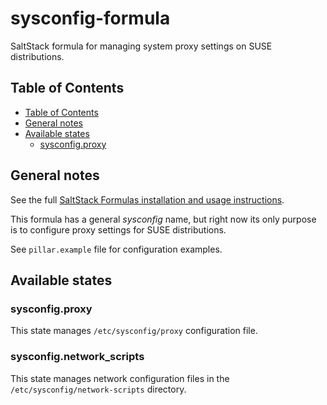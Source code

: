 # sysconfig-formula

SaltStack formula for managing system proxy settings on SUSE distributions.

## Table of Contents

* [Table of Contents](#table-of-contents)
* [General notes](#general-notes)
* [Available states](#available-states)
  * [sysconfig.proxy](#sysconfig.proxy)

## General notes

See the full [SaltStack Formulas installation and usage instructions](https://docs.saltstack.com/en/latest/topics/development/conventions/formulas.html).

This formula has a general *sysconfig* name, but right now its only purpose is
to configure proxy settings for SUSE distributions.

See `pillar.example` file for configuration examples.

## Available states

### sysconfig.proxy

This state manages `/etc/sysconfig/proxy` configuration file.

### sysconfig.network\_scripts

This state manages network configuration files in the `/etc/sysconfig/network-scripts` directory.
